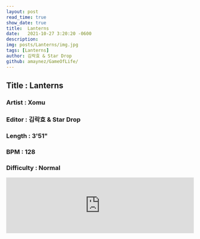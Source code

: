 ```yaml
---
layout: post
read_time: true
show_date: true
title:  Lanterns
date:   2021-10-27 3:20:20 -0600
description: 
img: posts/Lanterns/img.jpg
tags: [Lanterns]
author: 김락효 & Star Drop
github: amaynez/GameOfLife/
---
```

<h2>Title : Lanterns</h2>
<h3>Artist : Xomu</h3>
<h3>Editor : 김락효 & Star Drop</h3>
<h3>Length : 3'51"</h3>
<h3>BPM : 128</h3>
<h3>Difficulty : Normal</h3>

<iframe width="100%" src="https://www.youtube.com/embed/PRydgNh5yYM" title="YouTube video player" frameborder="0" allow="accelerometer; autoplay; clipboard-write; encrypted-media; gyroscope; picture-in-picture" allowfullscreen></iframe>
